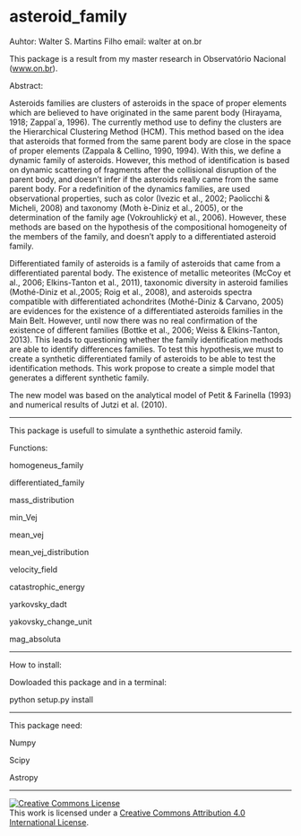 # asteroid_family
Auhtor: Walter S. Martins Filho
email: walter at on.br

This package is a result from my master research in Observatório Nacional (www.on.br).

Abstract:

Asteroids families are clusters of asteroids in the space of proper elements which are believed to have originated in the same parent body (Hirayama, 1918; Zappal`a, 1996). The currently method use to definy the clusters are the Hierarchical Clustering Method (HCM). This method based on the idea that asteroids that formed from the same parent body are close in the space of proper elements (Zappala & Cellino, 1990, 1994). With this, we define a dynamic family of asteroids. However, this method of identification is based on dynamic scattering of fragments after the collisional disruption of the parent body, and doesn’t infer if the asteroids really came from the same parent body. For a redefinition of the dynamics families, are used observational properties, such as color (Ivezic et al., 2002; Paolicchi & Micheli, 2008) and taxonomy (Moth ́e-Diniz et al., 2005), or the determination of the family age (Vokrouhlický et al., 2006). However, these methods are based on the hypothesis of the compositional homogeneity of the members of the family, and doesn’t apply to a differentiated asteroid family.

Differentiated family of asteroids is a family of asteroids that came from a differentiated parental body. The existence of metallic meteorites (McCoy et al., 2006; Elkins-Tanton et al., 2011), taxonomic diversity in asteroid families (Mothé-Diniz et al.,2005; Roig et al., 2008), and asteroids spectra compatible with differentiated achondrites (Mothé-Diniz & Carvano, 2005) are evidences for the existence of a differentiated asteroids families in the Main Belt. However, until now there was no real confirmation of the existence of different families (Bottke et al., 2006; Weiss & Elkins-Tanton, 2013). This leads to questioning whether the family identification methods are able to identify differences families. To test this hypothesis,we must to create a synthetic differentiated family of asteroids to be able to test the identification methods. This work propose to create a simple model that generates a different synthetic family.

The new model was based on the analytical model of Petit & Farinella (1993) and numerical results of Jutzi et al. (2010).

___

This package is usefull to simulate a synthethic asteroid family.

Functions:

homogeneus_family

differentiated_family

mass_distribution

min_Vej

mean_vej

mean_vej_distribution

velocity_field

catastrophic_energy

yarkovsky_dadt

yakovsky_change_unit

mag_absoluta
___
How to install:

Dowloaded this package and in a terminal:

python setup.py install

___
This package need:

Numpy

Scipy

Astropy

___

<a rel="license" href="http://creativecommons.org/licenses/by/4.0/"><img alt="Creative Commons License" style="border-width:0" src="https://i.creativecommons.org/l/by/4.0/88x31.png" /></a><br />This work is licensed under a <a rel="license" href="http://creativecommons.org/licenses/by/4.0/">Creative Commons Attribution 4.0 International License</a>.
